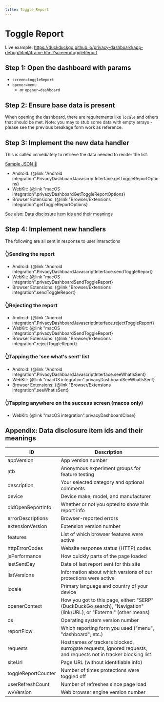 ```yaml
---
title: Toggle Report
---
```


# Toggle Report

Live example: https://duckduckgo.github.io/privacy-dashboard/app-debug/html/iframe.html?screen=toggleReport

## Step 1: Open the dashboard with params

-   `screen=toggleReport`
-   `opener=menu`
    -   or `opener=dashboard`

## Step 2: Ensure base data is present

When opening the dashboard, there are requirements like `locale` and others that should be met.
Note: you may to stub some data with empty arrays - please see the previous breakage form work as reference.

## Step 3: Implement the **new** data handler

This is called immediately to retrieve the data needed to render the list.

[Sample JSON 📝](../schema/__fixtures__/toggle-report-screen.json)

-   Android: {@link "Android integration".PrivacyDashboardJavascriptInterface.getToggleReportOptions}
-   WebKit: {@link "macOS integration".privacyDashboardGetToggleReportOptions}
-   Browser Extensions: {@link "Browser/Extensions integration".getToggleReportOptions}

See also: [Data disclosure item ids and their meanings](#appendix-data-disclosure-item-ids-and-their-meanings)

## Step 4: Implement new handlers

The following are all sent in response to user interactions

### 👆Sending the report

-   Android: {@link "Android integration".PrivacyDashboardJavascriptInterface.sendToggleReport}
-   WebKit: {@link "macOS integration".privacyDashboardSendToggleReport}
-   Browser Extensions: {@link "Browser/Extensions integration".sendToggleReport}

### 👆Rejecting the report

-   Android: {@link "Android integration".PrivacyDashboardJavascriptInterface.rejectToggleReport}
-   WebKit: {@link "macOS integration".privacyDashboardSendToggleReport}
-   Browser Extensions: {@link "Browser/Extensions integration".rejectToggleReport}

### 👆Tapping the 'see what's sent' list

-   Android: {@link "Android integration".PrivacyDashboardJavascriptInterface.seeWhatIsSent}
-   WebKit: {@link "macOS integration".privacyDashboardSeeWhatIsSent}
-   Browser Extensions: {@link "Browser/Extensions integration".seeWhatIsSent}

### 👆Tapping anywhere on the success screen (macos only)

-   WebKit: {@link "macOS integration".privacyDashboardClose}

## Appendix: Data disclosure item ids and their meanings

| ID                  | Description                                                                                                        |
| ------------------- | ------------------------------------------------------------------------------------------------------------------ |
| appVersion          | App version number                                                                                                 |
| atb                 | Anonymous experiment groups for feature testing                                                                    |
| description         | Your selected category and optional comments                                                                       |
| device              | Device make, model, and manufacturer                                                                               |
| didOpenReportInfo   | Whether or not you opted to show this report info                                                                  |
| errorDescriptions   | Browser-reported errors                                                                                            |
| extensionVersion    | Extension version number                                                                                           |
| features            | List of which browser features were active                                                                         |
| httpErrorCodes      | Website response status (HTTP) codes                                                                               |
| jsPerformance       | How quickly parts of the page loaded                                                                               |
| lastSentDay         | Date of last report sent for this site                                                                             |
| listVersions        | Information about which versions of our protections were active                                                    |
| locale              | Primary language and country of your device                                                                        |
| openerContext       | How you got to this page, either: "SERP" (DuckDuckGo search), "Navigation" (link/URL), or "External" (other means) |
| os                  | Operating system version number                                                                                    |
| reportFlow          | Which reporting form you used ("menu", "dashboard", etc.)                                                          |
| requests            | Hostnames of trackers blocked, surrogate requests, ignored requests, and requests not in tracker blocking list     |
| siteUrl             | Page URL (without identifiable info)                                                                               |
| toggleReportCounter | Number of times protections were toggled off                                                                       |
| userRefreshCount    | Number of refreshes since page load                                                                                |
| wvVersion           | Web browser engine version number                                                                                  |
